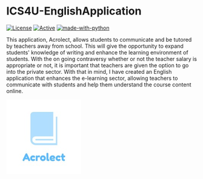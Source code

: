 
# ICS4U-EnglishApplication 

 [![License](http://img.shields.io/:license-mit-blue.svg?style=flat-square)](http://badges.mit-license.org) [![Active](http://img.shields.io/badge/Status-Active-green.svg)](https://tterb.github.io) 
[![made-with-python](https://img.shields.io/badge/Made%20with-Python-1f425f.svg)](https://rubygems.org/gems/badgerbadgerbadger)

This application, Acrolect, allows students to communicate and be tutored by teachers away from school. This will give the opportunity to expand students' knowledge of writing and enhance the learning environment of students. With the on going contraversy whether or not the teacher salary is appropriate or not, it is important that teachers are given the option to go into the private sector. With that in mind, I have created an English application that enhances the e-learning sector, allowing teachers to communicate with students and help them understand the course content online. 

![Acrolect Logo](https://github.com/KevinT02/ICS4U-EnglishApplication/blob/master/logo.png)





